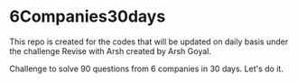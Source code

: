 # 6Companies30days
This repo is created for the codes that will be updated on daily basis under the challenge Revise with Arsh created by Arsh Goyal.

Challenge to solve 90 questions from 6 companies in 30 days.
Let's do it.
